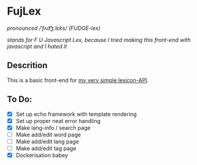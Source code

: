 # FujLex
*pronounced /ˈfʌd͡ʒ.lɛks/ (FUDGE-lex)*

*stands for F U Javascript Lex, because I tried making this front-end with javascript and I hated it*

## Descrition

This is a basic front-end for [my very simple lexicon-API](https://github.com/Sam36502/clexicon).

## To Do:
 - [X] Set up echo framework with template rendering
 - [X] Set up proper neat error handling
 - [X] Make lang-info / search page
 - [ ] Make add/edit word page
 - [ ] Make add/edit lang page
 - [ ] Make add/edit tag page
 - [X] Dockerisation babey
